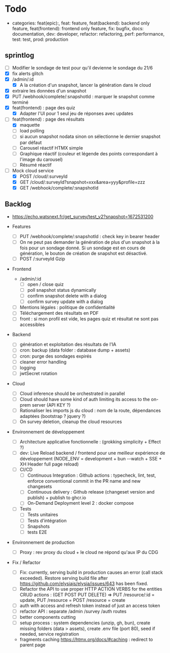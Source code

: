# Todo

- categories: feat(epic):, feat: feature, feat(backend): backend only feature, feat(frontend): frontend only feature, fix: bugfix, docs: documentation, dev: developer, refactor: refactoring, perf: performance, test: test, prod: production

## sprintlog

- [ ] Modifier le sondage de test pour qu'il devienne le sondage du 21/6
- [x] fix alerts glitch
- [x] /admin/:id
  - [x] A la création d'un snapshot, lancer la génération dans le cloud
- [x] extraire les données d'un snapshot
- [x] PUT /webhook/complete/:snapshotId : marquer le snapshot comme terminé
- [x] feat(frontend) : page des quiz
  - [x] Adapter l'UI pour 1 seul jeu de réponses avec updates
- [ ] feat(frontend) : page des résultats
  - [x] maquette
  - [ ] load polling
  - [ ] si aucun snapshot nodata sinon on sélectionne le dernier snapshot par défaut
  - [ ] Carousel réactif HTMX simple
  - [ ] Graphique réactif (couleur et légende des points correspondant à l'image du carousel)
  - [ ] Résumé réactif
- [ ] Mock cloud service
  - [x] POST /cloud/:surveyId
  - [x] GET /cloud/:surveyId?snapshot=xxx&area=yyy&profile=zzz
  - [x] GET /webhook/complete/:snapshotId

## Backlog

- <https://echo.watsnext.fr/get_survey/test_v2?snapshot=1672531200>

- Features

  - [ ] PUT /webhook/complete/:snapshotId : check key in bearer header
  - [ ] On ne peut pas demander la génération de plus d'un snapshot à la fois pour un sondage donné. Si un sondage est en cours de génération, le bouton de création de snapshot est désactivé.
  - [ ] POST /:surveyId Gzip

- Frontend

  - /admin/:id
    - [ ] open / close quiz
    - [ ] poll snapshot status dynamically
    - [ ] confirm snapshot delete with a dialog
    - [ ] confirm survey update with a dialog
  - [ ] Mentions légales : politique de confidentialité
  - [ ] Téléchargement des résultats en PDF
  - [ ] front : si mon profil est vide, les pages quiz et résultat ne sont pas accessibles

- Backend

  - [ ] génération et exploitation des résultats de l'IA
  - [ ] cron: backup (data folder : database dump + assets)
  - [ ] cron: purge des sondages expirés
  - [ ] cleaner error handling
  - [ ] logging
  - [ ] jwtSecret rotation

- Cloud

  - [ ] Cloud inference should be orchestrated in parallel
  - [ ] Cloud should have some kind of auth limiting its access to the on-prem server (API KEY ?)
  - [ ] Rationaliser les imports js du cloud : nom de la route, dépendances adaptées (bootstrap ? jquery ?)
  - [ ] On survey deletion, cleanup the cloud resources

- Environnement de développement

  - [ ] Architecture applicative fonctionnelle : (grokking simplicity + Effect ?)
  - [ ] dev: Live Reload backend / frontend pour une meilleur expérience de développement (NODE_ENV = development + bun --watch + SSE + XH Header full page reload)
  - [ ] CI/CD
    - [ ] Continuous Integration : Github actions : typecheck, lint, test, enforce conventional commit in the PR name and new changesets
    - [ ] Continuous delivery : Github release (changeset version and publish) + publish to ghcr.io
    - [ ] On-Demand Deployment level 2 : docker compose
  - [ ] Tests
    - [ ] Tests unitaires
    - [ ] Tests d'intégration
    - [ ] Snapshots
    - [ ] tests E2E

- Environnement de production

  - [ ] Proxy : rev proxy du cloud + le cloud ne répond qu'aux IP du CDG

- Fix / Refactor

  - [ ] Fix: currently, serving build in production causes an error (call stack exceeded). Restore serving build file after <https://github.com/elysiajs/elysia/issues/643> has been fixed.
  - [ ] Refactor the API to use proper HTTP ACTION VERBS for the entities CRUD actions : (GET POST PUT DELETE) => PUT /resource/:id = update, PUT /resource = POST /resource = create
  - [ ] auth with access and refresh token instead of just an access token
  - [ ] refactor API : separate /admin /survey /auth routes
  - [ ] better components cutting
  - [ ] setup process : system dependencies (unzip, gh, bun), create missing folders (data > assets), create .env file (port 80), seed if needed, service registration
  - fragments caching <https://htmx.org/docs/#caching> : redirect to parent page
